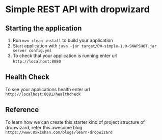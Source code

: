 # Simple REST API with dropwizard

Starting the application
---

1. Run `mvn clean install` to build your application
2. Start application with `java -jar target/DW-simple-1.0-SNAPSHOT.jar server config.yml`
3. To check that your application is running enter url `http://localhost:8080`

Health Check
---

To see your applications health enter url `http://localhost:8081/healthcheck`

Reference
---

To learn how we can create this starter kind of project structure of dropwizard, refer this awesome blog `https://www.0xkishan.com/blogs/learn-dropwizard`